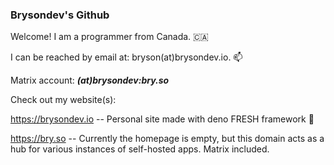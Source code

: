 ### Brysondev's Github

Welcome! I am a programmer from Canada. 🇨🇦


I can be reached by email at: bryson(at)brysondev.io. 📫

Matrix account: ***(at)brysondev:bry.so***

Check out my website(s):


https://brysondev.io -- Personal site made with deno FRESH framework 🍋

https://bry.so -- Currently the homepage is empty, but this domain acts as a hub for various instances of self-hosted apps. Matrix included.

